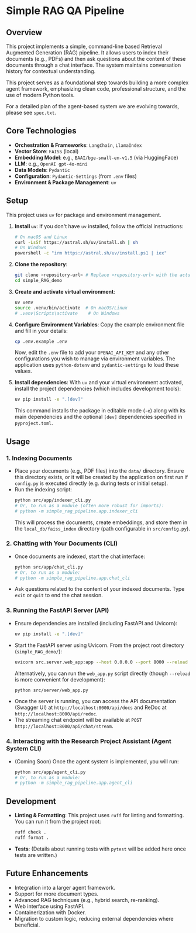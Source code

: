 # Simple RAG QA Pipeline

## Overview

This project implements a simple, command-line based Retrieval Augmented Generation (RAG) pipeline. It allows users to index their documents (e.g., PDFs) and then ask questions about the content of these documents through a chat interface. The system maintains conversation history for contextual understanding.

This project serves as a foundational step towards building a more complex agent framework, emphasizing clean code, professional structure, and the use of modern Python tools.

For a detailed plan of the agent-based system we are evolving towards, please see `spec.txt`.

## Core Technologies

*   **Orchestration & Frameworks**: `LangChain`, `LlamaIndex`
*   **Vector Store**: `FAISS` (local)
*   **Embedding Model**: e.g., `BAAI/bge-small-en-v1.5` (via HuggingFace)
*   **LLM**: e.g., `OpenAI gpt-4o-mini`
*   **Data Models**: `Pydantic`
*   **Configuration**: `Pydantic-Settings` (from `.env` files)
*   **Environment & Package Management**: `uv`

## Setup

This project uses `uv` for package and environment management.

1.  **Install `uv`**:
    If you don't have `uv` installed, follow the official instructions:
    ```bash
    # On macOS and Linux
    curl -LsSf https://astral.sh/uv/install.sh | sh
    # On Windows
    powershell -c "irm https://astral.sh/uv/install.ps1 | iex"
    ```

2.  **Clone the repository**:
    ```bash
    git clone <repository-url> # Replace <repository-url> with the actual URL
    cd simple_RAG_demo
    ```

3.  **Create and activate virtual environment**:
    ```bash
    uv venv
    source .venv/bin/activate  # On macOS/Linux
    # .venv\Scripts\activate    # On Windows
    ```

4.  **Configure Environment Variables**:
    Copy the example environment file and fill in your details:
    ```bash
    cp .env.example .env
    ```
    Now, edit the `.env` file to add your `OPENAI_API_KEY` and any other configurations you wish to manage via environment variables. The application uses `python-dotenv` and `pydantic-settings` to load these values.

5.  **Install dependencies**:
    With `uv` and your virtual environment activated, install the project dependencies (which includes development tools):
    ```bash
    uv pip install -e ".[dev]"
    ```
    This command installs the package in editable mode (`-e`) along with its main dependencies and the optional `[dev]` dependencies specified in `pyproject.toml`.

## Usage

### 1. Indexing Documents

*   Place your documents (e.g., PDF files) into the `data/` directory. Ensure this directory exists, or it will be created by the application on first run if `config.py` is executed directly (e.g. during tests or initial setup).
*   Run the indexing script:
    ```bash
    python src/app/indexer_cli.py 
    # Or, to run as a module (often more robust for imports):
    # python -m simple_rag_pipeline.app.indexer_cli
    ```
    This will process the documents, create embeddings, and store them in the `local_db/faiss_index` directory (path configurable in `src/config.py`).

### 2. Chatting with Your Documents (CLI)

*   Once documents are indexed, start the chat interface:
    ```bash
    python src/app/chat_cli.py
    # Or, to run as a module:
    # python -m simple_rag_pipeline.app.chat_cli
    ```
*   Ask questions related to the content of your indexed documents. Type `exit` or `quit` to end the chat session.

### 3. Running the FastAPI Server (API)

*   Ensure dependencies are installed (including FastAPI and Uvicorn):
    ```bash
    uv pip install -e ".[dev]"
    ```
*   Start the FastAPI server using Uvicorn. From the project root directory (`simple_RAG_demo/`):
    ```bash
    uvicorn src.server.web_app:app --host 0.0.0.0 --port 8000 --reload
    ```
    Alternatively, you can run the `web_app.py` script directly (though `--reload` is more convenient for development):
    ```bash
    python src/server/web_app.py
    ```
*   Once the server is running, you can access the API documentation (Swagger UI) at `http://localhost:8000/api/docs` and ReDoc at `http://localhost:8000/api/redoc`.
*   The streaming chat endpoint will be available at `POST http://localhost:8000/api/chat/stream`.

### 4. Interacting with the Research Project Assistant (Agent System CLI)

*   (Coming Soon) Once the agent system is implemented, you will run:
    ```bash
    python src/app/agent_cli.py
    # Or, to run as a module:
    # python -m simple_rag_pipeline.app.agent_cli
    ```

## Development

*   **Linting & Formatting**: This project uses `ruff` for linting and formatting. You can run it from the project root:
    ```bash
    ruff check .
    ruff format .
    ```
*   **Tests**: (Details about running tests with `pytest` will be added here once tests are written.)

## Future Enhancements

*   Integration into a larger agent framework.
*   Support for more document types.
*   Advanced RAG techniques (e.g., hybrid search, re-ranking).
*   Web interface using FastAPI.
*   Containerization with Docker.
*   Migration to custom logic, reducing external dependencies where beneficial. 